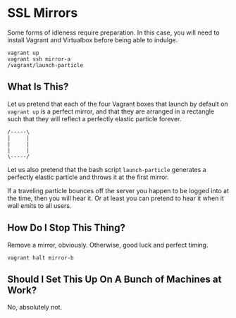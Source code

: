 SSL Mirrors
===========

Some forms of idleness require preparation. In this case, you will need to
install Vagrant and Virtualbox before being able to indulge.

```
vagrant up
vagrant ssh mirror-a
/vagrant/launch-particle
```

What Is This?
-------------

Let us pretend that each of the four Vagrant boxes that launch by default on
`vagrant up` is a perfect mirror, and that they are arranged in a rectangle such
that they will reflect a perfectly elastic particle forever.

```
/-----\
|     |
|     |
|     |
\-----/
```

Let us also pretend that the bash script `launch-particle` generates a perfectly
elastic particle and throws it at the first mirror.

If a traveling particle bounces off the server you happen to be logged into at
the time, then you will hear it. Or at least you can pretend to hear it when it
wall emits to all users.

How Do I Stop This Thing?
-------------------------

Remove a mirror, obviously. Otherwise, good luck and perfect timing.

    vagrant halt mirror-b

Should I Set This Up On A Bunch of Machines at Work?
----------------------------------------------------

No, absolutely not.
